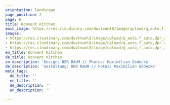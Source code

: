 ```yaml
---
orientation: landscape
page_position: 2
page: 6
title: Konvent Kitchen
main_image: https://res.cloudinary.com/dwvtvuml8/image/upload/q_auto,f_auto,dpr_auto/v1601624058/Einbaukueche-Holz-Front-Design-Handwerk_t2gvlo.jpg
images:
- https://res.cloudinary.com/dwvtvuml8/image/upload/q_auto,f_auto,dpr_auto/v1601624058/Einbaukueche-Holz-Front-Design-Handwerk_t2gvlo.jpg
- https://res.cloudinary.com/dwvtvuml8/image/upload/q_auto,f_auto,dpr_auto/v1601624076/Einbaukueche-eiche-pivot-tuer-raumhoch_alq4un.jpg
- https://res.cloudinary.com/dwvtvuml8/image/upload/q_auto,f_auto,dpr_auto/v1601624113/kueche-nach-mass-kuechenzeile-hochwertig_gjhnty.jpg
en_title: Konvent Kitchen
de_title: Konvent Kitchen
en_description: 'Design: DER RAUM // Photos: Maximilian Gödecke'
de_description: 'Gestaltung: DER RAUM // Fotos: Maximilian Gödecke'
meta_tags:
  de_title: ''
  en_title: ''
  de_description: ''
  en_description: ''

---
```

